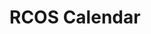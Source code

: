 <h1>RCOS Calendar</h1>

<div id='calendar'></div>

<script>
const meetingColors = {
    'large_group': '#da291c',
    'small_group': 'green',
    'presentations': 'orange',
    'bonus_session': 'gold',
    'grading': 'red',
    // 'mentors': ''
    'coordinators': 'purple'
    // 'other'
};

function meetingToEvent(meeting, index) {
    return {
        title: (meeting.title || 'Meeting'),
        start: meeting.start_date_time + 'Z',
        end: meeting.end_date_time + 'Z',
        backgroundColor: meetingColors[meeting.meeting_type],
        meeting
    }
}

const apiBaseUrl = 'http://198.211.105.73:3000';
const tooltip = document.getElementById('tooltip');
const calendarEl = document.getElementById('calendar');
const calendar = new FullCalendar.Calendar(calendarEl, {
    initialView: 'dayGridMonth',
    timeZone: 'America/New_York',
    weekends: false,
    events: function(info, successCallback, failureCallback) {
        fetch(apiBaseUrl + '/public_meetings')
            .then(res => res.json())
            .then(meetings => successCallback(meetings.map(meetingToEvent)))
            .catch(failureCallback)
    },
    eventDidMount ({ event, el }) {
        const { meeting } = event.extendedProps;
        const meetingType = meeting.meeting_type.split('_').join(' ');
        const hostString = meeting.host_username ? ` hosted by ${meeting.host_username}` : '';
        const agendaString = meeting.agenda ? `<div class='meeting-agenda'><strong>Agenda</strong><ul>${meeting.agenda.map(item => '<li>' + item + '</li>').join('\n')}</ul></div>` : '';
        const location = meeting.location && meeting.location.includes('http') ? `<a href='${meeting.location}' target='_blank'>${meeting.location}</a>` : meeting.location;
        let locationString = '';
        if (meeting.location && meeting.location.startsWith('http')) {
            locationString = `<a target='_blank' href='${meeting.location}'>${meeting.location}</a><br>`;
        } else if (meeting.location) {
            locationString = `<span class='meeting-location'>${location}</span><br>`;
        }
        const presentationString = meeting.presentation_url ? `<a class='meeting-presentation-url' href='${meeting.presentation_url}' target='_blank'>Presentation</a>` : '';
        const recordingString = meeting.recording_url ? `<a class='meeting-recording-url' href='${meeting.recording_url}' target='_blank'>Recording</a>` : '';
        
        tippy(el, {
            allowHTML: true,
            interactive: true,
            theme: 'light',
            content: `
                <strong class='meeting-title'>${meeting.title}</strong><br>
                <p class='meeting-type' style='text-transform: capitalize'>${meetingType} Meeting${hostString}</p>
                ${agendaString}
                ${locationString}
                ${presentationString}
                ${recordingString}
            `,
        });
    },
});
calendar.render();
</script>